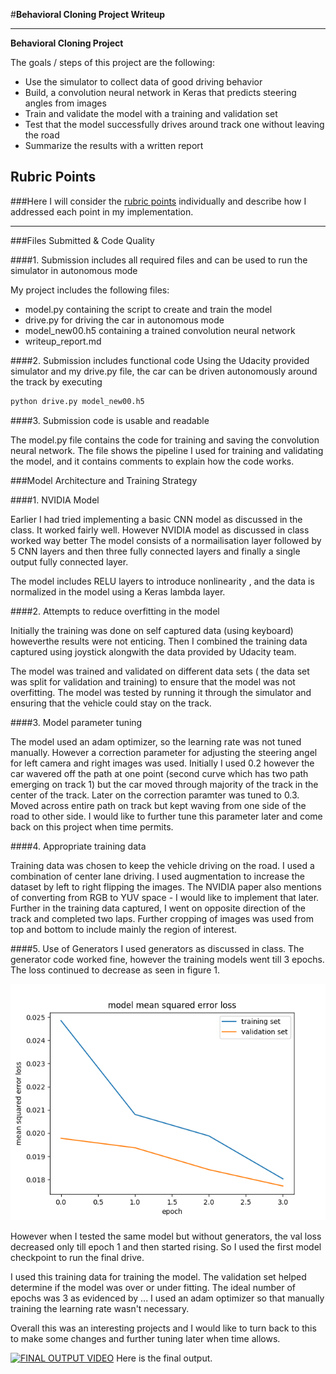 #**Behavioral Cloning Project Writeup** 


---

**Behavioral Cloning Project**

The goals / steps of this project are the following:
* Use the simulator to collect data of good driving behavior
* Build, a convolution neural network in Keras that predicts steering angles from images
* Train and validate the model with a training and validation set
* Test that the model successfully drives around track one without leaving the road
* Summarize the results with a written report


[//]: # (Image References)

[image1]: ./examples/placeholder.png "Model Visualization"
[image2]: ./examples/placeholder.png "Grayscaling"
[image3]: ./examples/placeholder_small.png "Recovery Image"
[image4]: ./examples/placeholder_small.png "Recovery Image"
[image5]: ./examples/placeholder_small.png "Recovery Image"
[image6]: ./examples/placeholder_small.png "Normal Image"
[image7]: ./examples/placeholder_small.png "Flipped Image"

## Rubric Points
###Here I will consider the [rubric points](https://review.udacity.com/#!/rubrics/432/view) individually and describe how I addressed each point in my implementation.  

---
###Files Submitted & Code Quality

####1. Submission includes all required files and can be used to run the simulator in autonomous mode

My project includes the following files:
* model.py containing the script to create and train the model
* drive.py for driving the car in autonomous mode
* model_new00.h5 containing a trained convolution neural network 
* writeup_report.md

####2. Submission includes functional code
Using the Udacity provided simulator and my drive.py file, the car can be driven autonomously around the track by executing 
```sh
python drive.py model_new00.h5
```

####3. Submission code is usable and readable

The model.py file contains the code for training and saving the convolution neural network. The file shows the pipeline I used for training and validating the model, and it contains comments to explain how the code works.

###Model Architecture and Training Strategy

####1. NVIDIA Model 

Earlier I had tried implementing a basic CNN model as discussed in the class. It worked fairly well. However NVIDIA model as discussed in class worked way better
The model consists of a normailisation layer followed by 5 CNN layers and then three fully connected layers and finally a single output fully connected layer. 

The model includes RELU layers to introduce nonlinearity , and the data is normalized in the model using a Keras lambda layer. 

####2. Attempts to reduce overfitting in the model

Initially the training was done on self captured data (using keyboard) howeverthe results were not enticing. Then I combined the training data captured using joystick alongwith the data provided by Udacity team. 

The model was trained and validated on different data sets ( the data set was split for validation and training) to ensure that the model was not overfitting. The model was tested by running it through the simulator and ensuring that the vehicle could stay on the track.

####3. Model parameter tuning

The model used an adam optimizer, so the learning rate was not tuned manually. However a correction parameter for adjusting the steering angel for left camera and right images was used. Initially I used 0.2 however the car wavered off the path at one point (second curve which has two path emerging on track 1) but the car moved through majority of the track in the center of the track. 
Later on the correction paramter was tuned to 0.3. Moved across entire path on track but kept waving from one side of the road to other side. I would like to further tune this parameter later and come back on this project when time permits. 

####4. Appropriate training data

Training data was chosen to keep the vehicle driving on the road. I used a combination of center lane driving. I used augmentation to increase the dataset by left to right flipping the images. The NVIDIA paper also mentions of converting from RGB to YUV space - I would like to implement that later. 
Further in the training data captured, I went on opposite direction of the track and completed two laps.
Further cropping of images was used from top and bottom to include mainly the region of interest. 

####5. Use of Generators
I used generators as discussed in class. The generator code worked fine, however the training models went till 3 epochs. The loss continued to decrease as seen in figure 1. 

![alt text](https://github.com/disisid/CarND-Behavioral-Cloning-P3/blob/master/Figure_1.png "Figure 1 MSE vs Epochs")

However when I tested the same model but without generators, the val loss decreased only till epoch 1 and then started rising. So I used the first model checkpoint to run the final drive. 

I used this training data for training the model. The validation set helped determine if the model was over or under fitting. The ideal number of epochs was 3 as evidenced by ... I used an adam optimizer so that manually training the learning rate wasn't necessary.


Overall this was an interesting projects and I would like to turn back to this to make some changes and further tuning later when time allows. 

[![FINAL OUTPUT VIDEO](http://img.youtube.com/vi/yQ90HzxyeDM/0.jpg)](https://youtu.be/yQ90HzxyeDM)
Here is the final output. 

